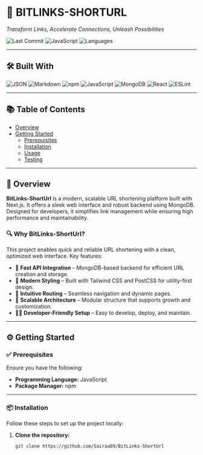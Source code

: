 # 🚀 BITLINKS-SHORTURL

*Transform Links, Accelerate Connections, Unleash Possibilities*

![Last Commit](https://img.shields.io/badge/last%20commit-june-blue)
![JavaScript](https://img.shields.io/badge/javascript-99.3%25-yellow)
![Languages](https://img.shields.io/badge/languages-2-informational)

---

## 🛠️ Built With

![JSON](https://img.shields.io/badge/JSON-grey)
![Markdown](https://img.shields.io/badge/Markdown-black)
![npm](https://img.shields.io/badge/npm-red)
![JavaScript](https://img.shields.io/badge/JavaScript-yellow)
![MongoDB](https://img.shields.io/badge/MongoDB-green)
![React](https://img.shields.io/badge/React-blue)
![ESLint](https://img.shields.io/badge/ESLint-purple)

---

## 📚 Table of Contents

- [Overview](#overview)
- [Getting Started](#getting-started)
  - [Prerequisites](#prerequisites)
  - [Installation](#installation)
  - [Usage](#usage)
  - [Testing](#testing)

---

## 📖 Overview

**BitLinks-ShortUrl** is a modern, scalable URL shortening platform built with Next.js. It offers a sleek web interface and robust backend using MongoDB. Designed for developers, it simplifies link management while ensuring high performance and maintainability.

### 🔍 Why BitLinks-ShortUrl?

This project enables quick and reliable URL shortening with a clean, optimized web interface. Key features:

- 🚀 **Fast API Integration** – MongoDB-based backend for efficient URL creation and storage.
- 🎨 **Modern Styling** – Built with Tailwind CSS and PostCSS for utility-first design.
- 🧭 **Intuitive Routing** – Seamless navigation and dynamic pages.
- 🧱 **Scalable Architecture** – Modular structure that supports growth and customization.
- 👨‍💻 **Developer-Friendly Setup** – Easy to develop, deploy, and maintain.

---

## ⚙️ Getting Started

### ✅ Prerequisites

Ensure you have the following:

- **Programming Language:** JavaScript  
- **Package Manager:** npm

---

### 📦 Installation

Follow these steps to set up the project locally:

1. **Clone the repository:**

   ```bash
   git clone https://github.com/Sairaa09/BitLinks-ShortUrl
